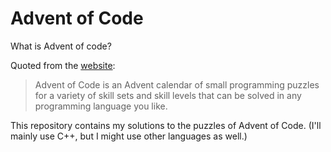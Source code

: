 # Advent of Code

What is Advent of code?

Quoted from the [website](https://adventofcode.com/2023/about):

> Advent of Code is an Advent calendar of small programming puzzles for a variety of skill sets and skill levels that can be solved in any programming language you like.

This repository contains my solutions to the puzzles of Advent of Code. (I'll mainly use C++, but I might use other languages as well.)
